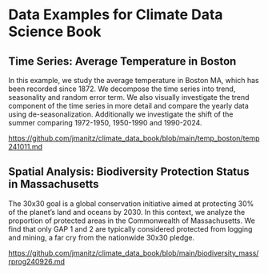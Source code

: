 # Data Examples for Climate Data Science Book

## Time Series: Average Temperature in Boston

In this example, we study the average temperature in Boston MA, which has been recorded since 1872. We decompose the time series into trend, seasonality and random error term. We also visually investigate the trend component of the time series in more detail and compare the yearly data using de-seasonalization. Additionally we investigate the shift of the summer comparing 1972-1950, 1950-1990 and 1990-2024. 
 
https://github.com/jmanitz/climate_data_book/blob/main/temp_boston/temp241011.md

## Spatial Analysis: Biodiversity Protection Status in Massachusetts

The 30x30 goal is a global conservation initiative aimed at protecting 30% of the planet’s land and oceans by 2030. In this context, we analyze the proportion of protected areas in the Commonwealth of Massachusetts. We find that only GAP 1 and 2 are typically considered protected from logging and mining, a far cry from the nationwide 30x30 pledge.

https://github.com/jmanitz/climate_data_book/blob/main/biodiversity_mass/rprog240926.md


